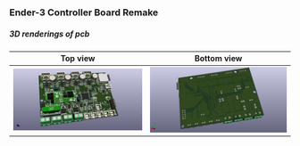 ### Ender-3 Controller Board Remake

##### 3D renderings of pcb

Top view | Bottom view
------------ | -------------
![Alt text](kicad/renderings/E3_Pcb_Top.png?raw=true "top view") | ![Alt text](kicad/renderings/E3_Pcb_Bottom.png?raw=true "bottom view")


